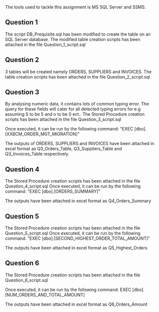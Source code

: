 The tools used to tackle this assignment is MS SQL Server and SSMS.

## Question 1
The script  DB_Prequisite.sql has been modified to create the table on an SQL Server database. The modified table creation scripts has been attached in the file Question_1_script.sql

## Question 2 
3 tables will be created namely ORDERS, SUPPLIERS and INVOICES. The table creation scripts has been attached in the file Question_2_script.sql

## Question 3
By analysing numeric data, it contains lots of common typing error. The query for these fields will cater for all detected typing errors for e.g assuming S to be 5 and o to be 0 ect..
The Stored Procedure creation scripts has been attached in the file Question_3_script.sql

Once executed, it can be run by the following command: "EXEC [dbo].[XXBCM_ORDER_MGT_MIGRATION]"

The outputs of ORDERS, SUPPLIERS and INVOICES have been attached in excel format as Q3_Orders_Table, Q3_Suppliers_Table and Q3_Invoices_Table respectively.

## Question 4

The Stored Procedure creation scripts has been attached in the file Question_4_script.sql
Once executed, it can be run by the following command: "EXEC [dbo].[ORDERS_SUMMARY]"

The outputs have been attached in excel format as Q4_Orders_Summary

## Question 5

The Stored Procedure creation scripts has been attached in the file Question_5_script.sql
Once executed, it can be run by the following command: "EXEC [dbo].[SECOND_HIGHEST_ORDER_TOTAL_AMOUNT]"

The outputs have been attached in excel format as Q5_Highest_Orders

## Question 6
The Stored Procedure creation scripts has been attached in the file Question_6_script.sql

Once executed, it can be run by the following command: EXEC [dbo].[NUM_ORDERS_AND_TOTAL_AMOUNT]

The outputs have been attached in excel format as Q6_Orders_Amount

